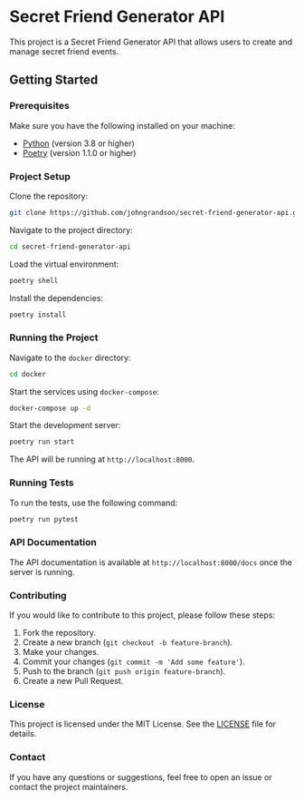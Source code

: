 # Secret Friend Generator API

This project is a Secret Friend Generator API that allows users to create and manage secret friend events.

## Getting Started

### Prerequisites

Make sure you have the following installed on your machine:

- [Python](https://www.python.org/) (version 3.8 or higher)
- [Poetry](https://python-poetry.org/) (version 1.1.0 or higher)

### Project Setup

Clone the repository:

```bash
git clone https://github.com/johngrandson/secret-friend-generator-api.git
```

Navigate to the project directory:

```bash
cd secret-friend-generator-api
```

Load the virtual environment:

```bash
poetry shell
```

Install the dependencies:

```bash
poetry install
```

### Running the Project

Navigate to the `docker` directory:

```bash
cd docker
```

Start the services using `docker-compose`:

```bash
docker-compose up -d
```


Start the development server:

```bash
poetry run start
```

The API will be running at `http://localhost:8000`.


### Running Tests

To run the tests, use the following command:

```bash
poetry run pytest
```

### API Documentation

The API documentation is available at `http://localhost:8000/docs` once the server is running.

### Contributing

If you would like to contribute to this project, please follow these steps:

1. Fork the repository.
2. Create a new branch (`git checkout -b feature-branch`).
3. Make your changes.
4. Commit your changes (`git commit -m 'Add some feature'`).
5. Push to the branch (`git push origin feature-branch`).
6. Create a new Pull Request.

### License

This project is licensed under the MIT License. See the [LICENSE](LICENSE) file for details.

### Contact

If you have any questions or suggestions, feel free to open an issue or contact the project maintainers.